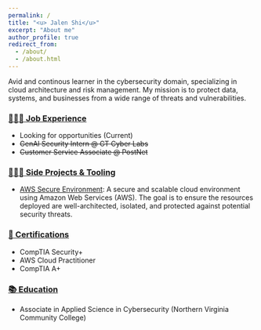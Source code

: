 ```yaml
---
permalink: /
title: "<u> Jalen Shi</u>"
excerpt: "About me"
author_profile: true
redirect_from: 
  - /about/
  - /about.html
---
```



Avid and continous learner in the cybersecurity domain, specializing in cloud architecture and risk management. My mission is to protect data, systems, and businesses from a wide range of threats and vulnerabilities.

### <u> 👨🏻‍💻 Job Experience </u>
<ul>
<li> Looking for opportunities (Current) </li>
<li><s> GenAI Security Intern @ GT Cyber Labs </s></li>
<li><s> Customer Service Associate @ PostNet </s></li>
  </ul>

### <u> 👨🏻‍🔬 Side Projects & Tooling </u>
<ul>
<li> <a href="https://github.com/cyberjalen/AWS-Secure-Enivornment">AWS Secure Environment</a>: A secure and scalable cloud environment using Amazon Web Services (AWS). The goal is to ensure the resources deployed are well-architected, isolated, and protected against potential security threats. </li>
  </ul>

### <u> 📜 Certifications </u>
<ul>
<li> CompTIA Security+ </li>
<li> AWS Cloud Practitioner </li>
<li> CompTIA A+ </li>
  </ul>

### <u> 📚 Education </u>
<ul>
<li> Associate in Applied Science in Cybersecurity (Northern Virginia Community College) </li>
  </ul>







